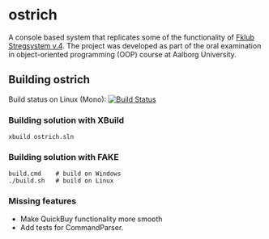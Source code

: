 ostrich
=======
A console based system that replicates some of the functionality of [Fklub Stregsystem v.4](http://www.fklub.dk/treo/stregsystem/historie). The project was developed as part of the oral examination in object-oriented programming (OOP) course at Aalborg University.

Building ostrich
----------------
Build status on Linux (Mono): [![Build Status](https://magnum.travis-ci.com/sheikhomar/ostrich.svg?token=VhLSAzQCPvZKE9f8UDxP&branch=master)](https://magnum.travis-ci.com/sheikhomar/ostrich)

### Building solution with XBuild

    xbuild ostrich.sln

### Building solution with FAKE

    build.cmd    # build on Windows
    ./build.sh   # build on Linux

### Missing features

   * Make QuickBuy functionality more smooth
   * Add tests for CommandParser.